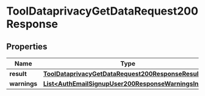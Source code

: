 

# ToolDataprivacyGetDataRequest200Response


## Properties

| Name | Type | Description | Notes |
|------------ | ------------- | ------------- | -------------|
|**result** | [**ToolDataprivacyGetDataRequest200ResponseResult**](ToolDataprivacyGetDataRequest200ResponseResult.md) |  |  |
|**warnings** | [**List&lt;AuthEmailSignupUser200ResponseWarningsInner&gt;**](AuthEmailSignupUser200ResponseWarningsInner.md) |  |  [optional] |



